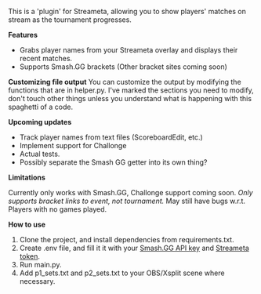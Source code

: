 This is a 'plugin' for Streameta, allowing you to show players' matches on stream as the tournament progresses.

**Features**

* Grabs player names from your Streameta overlay and displays their recent matches.
* Supports Smash.GG brackets (Other bracket sites coming soon)

**Customizing file output**
You can customize the output by modifying the functions that are in helper.py. I've marked the sections you need to modify, don't touch other things unless you understand what is happening with this spaghetti of a code.

**Upcoming updates**

* Track player names from text files (ScoreboardEdit, etc.)
* Implement support for Challonge
* Actual tests.
* Possibly separate the Smash GG getter into its own thing?

**Limitations**

Currently only works with Smash.GG, Challonge support coming soon.
*Only supports bracket links to event, not tournament.*
May still have bugs w.r.t. Players with no games played.

**How to use**

1. Clone the project, and install dependencies from requirements.txt.
2. Create .env file, and fill it it with your [Smash.GG API key](https://developer.smash.gg/docs/authentication/) and [Streameta token](https://streameta.com/help/#8.5).
3. Run main.py.
4. Add p1_sets.txt and p2_sets.txt to your OBS/Xsplit scene where necessary.

